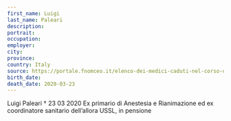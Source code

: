 ```yaml
---
first_name: Luigi
last_name: Paleari
description: 
portrait: 
occupation: 
employer: 
city: 
province: 
country: Italy
source: https://portale.fnomceo.it/elenco-dei-medici-caduti-nel-corso-dellepidemia-di-covid-19/
birth_date: 
death_date: 2020-03-23
---
```


Luigi Paleari † 23 03 2020
Ex primario di Anestesia e Rianimazione ed ex coordinatore sanitario dell’allora USSL, in pensione